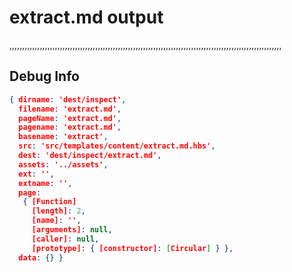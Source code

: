 # extract.md output


,,,,,,,,,,,,,,,,,,,,,,,,,,,,,,,,,,,,,,,,,,,,,,,,,,,,,,,,,,,,,,,,,,,,,,,,,,,,,,,,,,,,,,,,,,,,,,,,,,,,,,,,,,,,

## Debug Info

``` json
{ dirname: 'dest/inspect',
  filename: 'extract.md',
  pageName: 'extract.md',
  pagename: 'extract.md',
  basename: 'extract',
  src: 'src/templates/content/extract.md.hbs',
  dest: 'dest/inspect/extract.md',
  assets: '../assets',
  ext: '',
  extname: '',
  page: 
   { [Function]
     [length]: 2,
     [name]: '',
     [arguments]: null,
     [caller]: null,
     [prototype]: { [constructor]: [Circular] } },
  data: {} }
```


